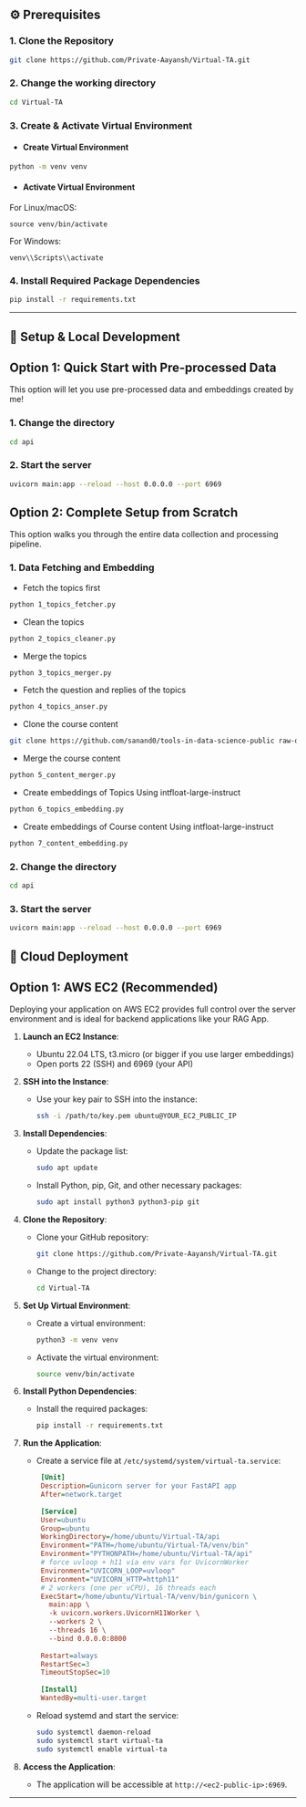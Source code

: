 ## ⚙️ Prerequisites

### 1. Clone the Repository
```bash
git clone https://github.com/Private-Aayansh/Virtual-TA.git
```

### 2. Change the working directory
```bash
cd Virtual-TA
```

### 3. Create & Activate Virtual Environment
- #### Create Virtual Environment
  
```bash
python -m venv venv
```

- #### Activate Virtual Environment
For Linux/macOS:
```
source venv/bin/activate
```
For Windows:
```
venv\\Scripts\\activate
```

### 4. Install Required Package Dependencies
```bash
pip install -r requirements.txt
```

---

## **🚀 Setup & Local Development**

## Option 1: Quick Start with Pre-processed Data

This option will let you use pre-processed data and embeddings created by me!

### 1. Change the directory
```bash
cd api
```

### 2. Start the server
```bash
uvicorn main:app --reload --host 0.0.0.0 --port 6969
```

## Option 2: Complete Setup from Scratch

This option walks you through the entire data collection and processing pipeline.

### 1. Data Fetching and Embedding

- Fetch the topics first
```bash
python 1_topics_fetcher.py
```

- Clean the topics
```bash
python 2_topics_cleaner.py
```

- Merge the topics
```bash
python 3_topics_merger.py
```

- Fetch the question and replies of the topics
```bash
python 4_topics_anser.py
```

- Clone the course content
```bash
git clone https://github.com/sanand0/tools-in-data-science-public raw-data/cloned
```

- Merge the course content
```bash
python 5_content_merger.py
```

- Create embeddings of Topics Using intfloat-large-instruct
```bash
python 6_topics_embedding.py
```

- Create embeddings of Course content Using intfloat-large-instruct
```bash
python 7_content_embedding.py
```

### 2. Change the directory
```bash
cd api
```

### 3. Start the server
```bash
uvicorn main:app --reload --host 0.0.0.0 --port 6969
```


## **🚀 Cloud Deployment**
## Option 1: AWS EC2 (Recommended)
Deploying your application on AWS EC2 provides full control over the server environment and is ideal for backend applications like your RAG App.

1. **Launch an EC2 Instance**:
    - Ubuntu 22.04 LTS, t3.micro (or bigger if you use larger embeddings)
    - Open ports 22 (SSH) and 6969 (your API)

2. **SSH into the Instance**:
   - Use your key pair to SSH into the instance:
     ```bash
     ssh -i /path/to/key.pem ubuntu@YOUR_EC2_PUBLIC_IP
     ```

3. **Install Dependencies**:
   - Update the package list:
     ```bash
     sudo apt update
     ```
   - Install Python, pip, Git, and other necessary packages:
     ```bash
     sudo apt install python3 python3-pip git
     ```

4. **Clone the Repository**:
   - Clone your GitHub repository:
     ```bash
     git clone https://github.com/Private-Aayansh/Virtual-TA.git
     ```
   - Change to the project directory:
     ```bash
     cd Virtual-TA
     ```

5. **Set Up Virtual Environment**:
   - Create a virtual environment:
     ```bash
     python3 -m venv venv
     ```
   - Activate the virtual environment:
     ```bash
     source venv/bin/activate
     ```

6. **Install Python Dependencies**:
   - Install the required packages:
     ```bash
     pip install -r requirements.txt
     ```

7. **Run the Application**:
     - Create a service file at `/etc/systemd/system/virtual-ta.service`:
   
       ```ini
        [Unit]
        Description=Gunicorn server for your FastAPI app
        After=network.target
        
        [Service]
        User=ubuntu
        Group=ubuntu
        WorkingDirectory=/home/ubuntu/Virtual-TA/api
        Environment="PATH=/home/ubuntu/Virtual-TA/venv/bin"
        Environment="PYTHONPATH=/home/ubuntu/Virtual-TA/api"
        # force uvloop + h11 via env vars for UvicornWorker
        Environment="UVICORN_LOOP=uvloop"
        Environment="UVICORN_HTTP=httph11"
        # 2 workers (one per vCPU), 16 threads each
        ExecStart=/home/ubuntu/Virtual-TA/venv/bin/gunicorn \
          main:app \
          -k uvicorn.workers.UvicornH11Worker \
          --workers 2 \
          --threads 16 \
          --bind 0.0.0.0:8000
        
        Restart=always
        RestartSec=3
        TimeoutStopSec=10
        
        [Install]
        WantedBy=multi-user.target
       ```
     - Reload systemd and start the service:
       ```bash
       sudo systemctl daemon-reload
       sudo systemctl start virtual-ta
       sudo systemctl enable virtual-ta
       ```

8. **Access the Application**:
   - The application will be accessible at `http://<ec2-public-ip>:6969`.

---

